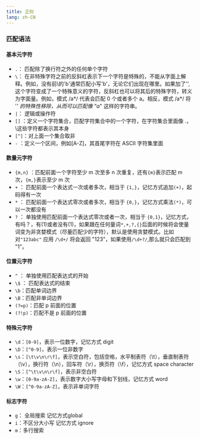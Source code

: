 ```yaml
---
title: 正则
lang: zh-CN
---
```


### 匹配语法

#### 基本元字符
* `.`： 匹配除了换行符之外的任何单个字符
* `\`： 在非特殊字符之前的反斜杠表示下一个字符是特殊的，不能从字面上解释。例如，没有前\的'b'通常匹配小写'b'，无论它们出现在哪里。如果加了'\',这个字符变成了一个特殊意义的字符，反斜杠也可以将其后的特殊字符，转义为字面量。例如，模式 /a*/ 代表会匹配 0 个或者多个 a。相反，模式 /a\*/ 将 '*' 的特殊性移除，从而可以匹配像 "a*" 这样的字符串。
* `|`： 逻辑或操作符
* `[]` ：定义一个字符集合，匹配字符集合中的一个字符，在字符集合里面像 .，\这些字符都表示其本身
* `[^]`：对上面一个集合取非
* `-` ：定义一个区间，例如[A-Z]，其首尾字符在 ASCII 字符集里面

#### 数量元字符
* `{m,n}` ：匹配前面一个字符至少 m 次至多 n 次重复，还有`{m}`表示匹配 m 次，`{m,}`表示至少 m 次
* `+` ： 匹配前面一个表达式一次或者多次，相当于 `{1,}`，记忆方式追加`(+)`，起码得有一次
* `*` ： 匹配前面一个表达式零次或者多次，相当于 `{0,}`，记忆方式乘法`(*)`，可以一次都没有
* `?` ： 单独使用匹配前面一个表达式零次或者一次，相当于 `{0,1}`，记忆方式，有吗？，有(1)或者没有(1)，如果跟在任何量词`*,+,?,{}`后面的时候将会使量词变为非贪婪模式（尽量匹配少的字符），默认是使用贪婪模式。比如对`"123abc"` 应用 `/\d+/` 将会返回 "123"，如果使用`/\d+?/`,那么就只会匹配到 "1"。


#### 位置元字符
* `^` ： 单独使用匹配表达式的开始
* `\$` ： 匹配表达式的结束
* `\b`：匹配单词边界
* `\B`：匹配非单词边界
* `(?=p)`：匹配 p 前面的位置
* `(?!p)`：匹配不是 p 前面的位置

#### 特殊元字符
* `\d`：`[0-9]`，表示一位数字，记忆方式 digit
* `\D`：`[^0-9]`，表示一位非数字
* `\s`：`[\t\v\n\r\f]`，表示空白符，包括空格，水平制表符（\t），垂直制表符（\v），换行符（\n），回车符（\r），换页符（\f），记忆方式 space character
* `\S`：`[^\t\v\n\r\f]`，表示非空白符
* `\w`：`[0-9a-zA-Z]`，表示数字大小写字母和下划线，记忆方式 word
* `\W`：`[^0-9a-zA-Z]`，表示非单词字符

#### 标志字符
* `g`： 全局搜索 记忆方式global
* `i`：不区分大小写 记忆方式 ignore
* `m`：多行搜索